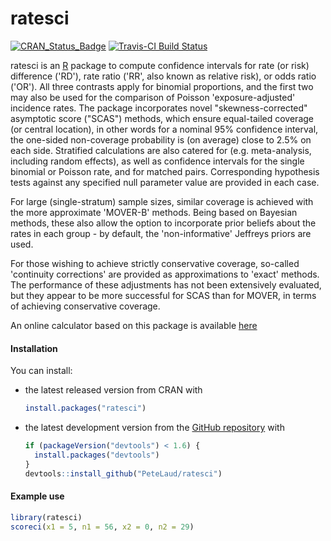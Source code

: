 ratesci
=====

[![CRAN_Status_Badge](http://www.r-pkg.org/badges/version/ratesci)](http://cran.r-project.org/package=ratesci)
[![Travis-CI Build Status](https://travis-ci.org/PeteLaud/ratesci.svg?branch=master)](https://travis-ci.org/PeteLaud/ratesci)

ratesci is an [R](http://www.r-project.org) package to compute confidence intervals for rate (or risk) difference ('RD'), rate ratio ('RR', also known as relative risk), or odds ratio ('OR'). All three contrasts apply for binomial proportions, and the first two may also be used for the comparison of Poisson 'exposure-adjusted' incidence rates. The package incorporates novel "skewness-corrected" asymptotic score ("SCAS") methods, which ensure equal-tailed coverage (or central location), in other words for a nominal 95% confidence interval, the one-sided non-coverage probability is (on average) close to 2.5% on each side. Stratified calculations are also catered for (e.g. meta-analysis, including random effects), as well as confidence intervals for the single binomial or Poisson rate, and for matched pairs.  Corresponding hypothesis tests against any specified null parameter value are provided in each case.

For large (single-stratum) sample sizes, similar coverage is achieved with the more approximate 'MOVER-B' methods. Being based on Bayesian methods, these also allow the option to incorporate prior beliefs about the rates in each group - by default, the 'non-informative' Jeffreys priors are used.

For those wishing to achieve strictly conservative coverage, so-called 'continuity corrections' are provided as approximations to 'exact' methods. The performance of these adjustments has not been extensively evaluated, but they appear to be more successful for SCAS than for MOVER, in terms of achieving conservative coverage. 

An online calculator based on this package is available [here](http://ssu.shef.ac.uk/ratesci/calc.php)


#### Installation

You can install:

- the latest released version from CRAN with

    ``` r
    install.packages("ratesci")
    ```

- the latest development version from the [GitHub repository](https://github.com/PeteLaud/ratesci) with

    ``` r
    if (packageVersion("devtools") < 1.6) {
      install.packages("devtools")
    }
    devtools::install_github("PeteLaud/ratesci")
    ```

#### Example use

```r
library(ratesci)
scoreci(x1 = 5, n1 = 56, x2 = 0, n2 = 29)
```


